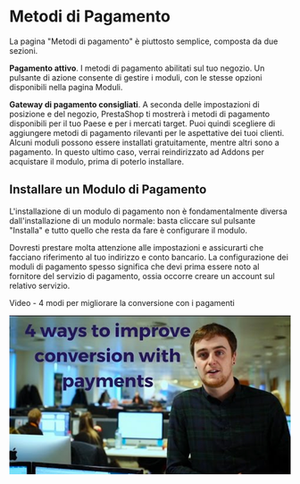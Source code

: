 # Metodi di Pagamento

La pagina "Metodi di pagamento" è piuttosto semplice, composta da due sezioni.

**Pagamento attivo**. I metodi di pagamento abilitati sul tuo negozio. Un pulsante di azione consente di gestire i moduli, con le stesse opzioni disponibili nella pagina Moduli.

**Gateway di pagamento consigliati**. A seconda delle impostazioni di posizione e del negozio, PrestaShop ti mostrerà i metodi di pagamento disponibili per il tuo Paese e per i mercati target. Puoi quindi scegliere di aggiungere metodi di pagamento rilevanti per le aspettative dei tuoi clienti. Alcuni moduli possono essere installati gratuitamente, mentre altri sono a pagamento. In questo ultimo caso, verrai reindirizzato ad Addons per acquistare il modulo, prima di poterlo installare.

## Installare un Modulo di Pagamento <a id="MetodidiPagamento-InstallareunModulodiPagamento"></a>

L'installazione di un modulo di pagamento non è fondamentalmente diversa dall'installazione di un modulo normale: basta cliccare sul pulsante "Installa" e tutto quello che resta da fare è configurare il modulo.

Dovresti prestare molta attenzione alle impostazioni e assicurarti che facciano riferimento al tuo indirizzo e conto bancario. La configurazione dei moduli di pagamento spesso significa che devi prima essere noto al fornitore del servizio di pagamento, ossia occorre creare un account sul relativo servizio.

Video - 4 modi per migliorare la conversione con i pagamenti

[![](../../../.gitbook/assets/51839799.png)](https://www.youtube.com/watch?v=i_wwnGt7JKM&list=PLyZYn1MMU7-xT-L_zUyGnRBJmAuP6uc-c&index=19)

